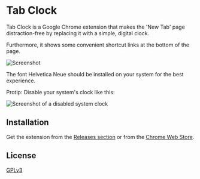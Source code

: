 # Tab Clock #

Tab Clock is a Google Chrome extension that makes the 'New Tab' page distraction-free by replacing it with a simple, digital clock.

Furthermore, it shows some convenient shortcut links at the bottom of the page.

![Screenshot](https://cloud.githubusercontent.com/assets/704336/3597308/4fe455ae-0cd0-11e4-8517-4df83ddcd960.png)

The font Helvetica Neue should be installed on your system for the best experience.

Protip: Disable your system's clock like this:

![Screenshot of a disabled system clock](https://camo.githubusercontent.com/0d7a97acb2c5bca7a33df5694fd6fd6b00ec8023/687474703a2f2f692e696d6775722e636f6d2f5344734b732e706e67)

## Installation ##

Get the extension from the [Releases section](https://github.com/JannesMeyer/chrome-tab-clock/releases) or from the [Chrome Web Store](https://chrome.google.com/webstore/detail/tab-clock/mjddhoajkbckpgjlhnanopanjhalbgij).

## License ##

[GPLv3](http://www.gnu.org/licenses/gpl-3.0.txt)